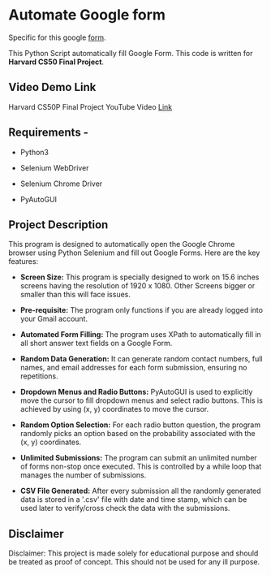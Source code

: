 # Automate Google form

Specific for this google [form](https://docs.google.com/forms/d/e/1FAIpQLScGeZlDpHIDETBqFf-dabEpW-OV6Sd0nMeJGlC0olYuT2hySA/viewform?usp=sf_link).

This Python Script automatically fill Google Form.
This code is written for **Harvard CS50 Final Project**.


## Video Demo Link
Harvard CS50P Final Project YouTube Video [Link]()


## Requirements -
- Python3

- Selenium WebDriver

- Selenium Chrome Driver

- PyAutoGUI


## Project Description

This program is designed to automatically open the Google Chrome browser using Python Selenium and fill out Google Forms. Here are the key features:

- **Screen Size:** This program is specially designed to work on 15.6 inches screens having the resolution of 1920 x 1080. Other Screens bigger or smaller than this will face issues.

- **Pre-requisite:** The program only functions if you are already logged into your Gmail account.

- **Automated Form Filling:** The program uses XPath to automatically fill in all short answer text fields on a Google Form.

- **Random Data Generation:** It can generate random contact numbers, full names, and email addresses for each form submission, ensuring no repetitions.

- **Dropdown Menus and Radio Buttons:** PyAutoGUI is used to explicitly move the cursor to fill dropdown menus and select radio buttons. This is achieved by using (x, y) coordinates to move the cursor.

- **Random Option Selection:** For each radio button question, the program randomly picks an option based on the probability associated with the (x, y) coordinates.

- **Unlimited Submissions:** The program can submit an unlimited number of forms non-stop once executed. This is controlled by a while loop that manages the number of submissions.

- **CSV File Generated:** After every submission all the randomly generated data is stored in a '.csv' file with date and time stamp, which can be used later to verify/cross check the data with the submissions. 


## Disclaimer

Disclaimer: This project is made solely for educational purpose and should be treated as proof of concept. This should not be used for any ill purpose.